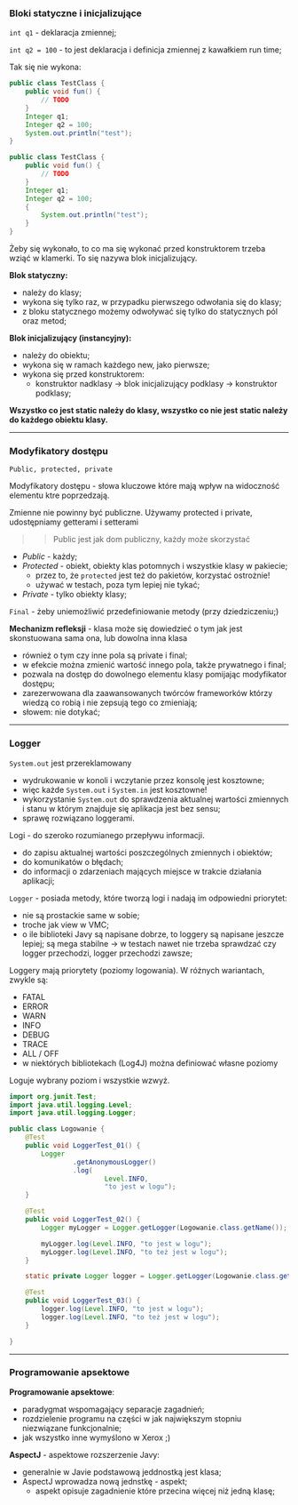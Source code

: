 ### Bloki statyczne i inicjalizujące

`int q1` - deklaracja zmiennej;

`int q2 = 100` - to jest deklaracja i definicja zmiennej z kawałkiem run time;


Tak się nie wykona:
```JAVA
public class TestClass {
    public void fun() {
        // TODO
    }
    Integer q1;
    Integer q2 = 100;
    System.out.println("test");
}
```

```JAVA
public class TestClass {
    public void fun() {
        // TODO
    }
    Integer q1;
    Integer q2 = 100;
    {
        System.out.println("test");
    }
}
```
Żeby się wykonało, to co ma się wykonać przed konstruktorem trzeba wziąć w klamerki. To się nazywa blok inicjalizujący.

**Blok statyczny:**
- należy do klasy;
- wykona się tylko raz, w przypadku pierwszego odwołania się do klasy;
- z bloku statycznego możemy odwoływać się tylko do statycznych pól oraz metod;

**Blok inicjalizujący (instancyjny):**
- należy do obiektu;
- wykona się w ramach każdego new, jako pierwsze;
- wykona się przed konstruktorem:
    - konstruktor nadklasy -> blok inicjalizujący podklasy -> konstruktor podklasy;

**Wszystko co jest static należy do klasy, wszystko co nie jest static należy do każdego obiektu klasy.**

---

### Modyfikatory dostępu

`Public, protected, private`

Modyfikatory dostępu - słowa kluczowe które mają wpływ na widoczność elementu ktre poprzedzają.

Zmienne nie powinny być publiczne. Używamy protected i private, udostępniamy getterami i setterami

>> Public jest jak dom publiczny, każdy może skorzystać

- _Public_ - każdy;
- _Protected_ - obiekt, obiekty klas potomnych i wszystkie klasy w pakiecie;
    - przez to, że `protected` jest też do pakietów, korzystać ostrożnie!
    - używać w testach, poza tym lepiej nie tykać;
- _Private_ - tylko obiekty klasy;

`Final` - żeby uniemożliwić przedefiniowanie metody (przy dziedziczeniu;)

**Mechanizm refleksji** - klasa może się dowiedzieć o tym jak jest skonstuowana sama ona, lub dowolna inna klasa
- również o tym czy inne pola są private i final;
- w efekcie można zmienić wartość innego pola, także prywatnego i final;
- pozwala na dostęp do dowolnego elementu klasy pomijając modyfikator dostępu;
- zarezerwowana dla zaawansowanych twórców frameworków którzy wiedzą co robią i nie zepsują tego co zmieniają;
- słowem: nie dotykać;

---

### Logger

`System.out` jest przereklamowany
- wydrukowanie w konoli i wczytanie przez konsolę jest kosztowne;
- więc każde `System.out` i `System.in` jest kosztowne!
- wykorzystanie `System.out` do sprawdzenia aktualnej wartości zmiennych i stanu w którym znajduje się aplikacja jest bez sensu;
- sprawę rozwiązano loggerami.

Logi - do szeroko rozumianego przepływu informacji.
- do zapisu aktualnej wartości poszczególnych zmiennych i obiektów;
- do komunikatów o błędach;
- do informacji o zdarzeniach mających miejsce w trakcie działania aplikacji;

`Logger` - posiada metody, które tworzą logi i nadają im odpowiedni priorytet:
- nie są prostackie same w sobie;
- troche jak view w VMC;
- o ile biblioteki Javy są napisane dobrze, to loggery są napisane jeszcze lepiej; są mega stabilne -> w testach nawet nie trzeba sprawdzać czy logger przechodzi, logger przechodzi zawsze;

Loggery mają priorytety (poziomy logowania). W różnych wariantach, zwykle są:
- FATAL
- ERROR
- WARN
- INFO
- DEBUG
- TRACE
- ALL / OFF
- w niektórych bibliotekach (Log4J) można definiować własne poziomy

Loguje wybrany poziom i wszystkie wzwyż.

```JAVA
import org.junit.Test;
import java.util.logging.Level;
import java.util.logging.Logger;

public class Logowanie {
    @Test
    public void LoggerTest_01() {
        Logger
                .getAnonymousLogger()
                .log(
                        Level.INFO,
                        "to jest w logu");
    }

    @Test
    public void LoggerTest_02() {
        Logger myLogger = Logger.getLogger(Logowanie.class.getName());

        myLogger.log(Level.INFO, "to jest w logu");
        myLogger.log(Level.INFO, "to też jest w logu");
    }

    static private Logger logger = Logger.getLogger(Logowanie.class.getName());

    @Test
    public void LoggerTest_03() {
        logger.log(Level.INFO, "to jest w logu");
        logger.log(Level.INFO, "to też jest w logu");
    }

}
```

---

### Programowanie apsektowe

**Programowanie apsektowe**:
- paradygmat wspomagający separacje zagadnień;
- rozdzielenie programu na części w jak największym stopniu niezwiązane funkcjonalnie;
- jak wszystko inne wymyślono w Xerox ;)

**AspectJ** - aspektowe rozszerzenie Javy:
- generalnie w Javie podstawową jeddnostką jest klasa;
- AspectJ wprowadza nową jednstkę - aspekt;
    - aspekt opisuje zagadnienie które przecina więcej niż jedną klasę;